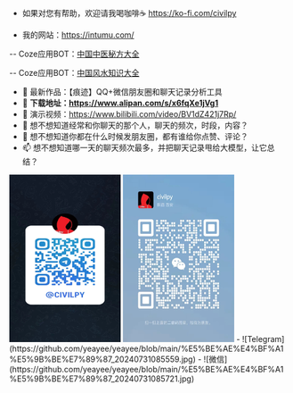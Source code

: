 - 如果对您有帮助，欢迎请我喝咖啡☕️ https://ko-fi.com/civilpy

- 我的网站：https://intumu.com/

-- Coze应用BOT：[中国中医秘方大全](https://www.coze.com/store/bot/7348253781295005698)

-- Coze应用BOT：[中国风水知识大全](https://www.coze.com/store/bot/7348238210801287170)


- 👋 最新作品：【痕迹】QQ+微信朋友圈和聊天记录分析工具
- 👀 **下载地址：https://www.alipan.com/s/x6fqXe1jVg1**
- 👀 演示视频：https://www.bilibili.com/video/BV1dZ421j7Rp/
- 🌱 想不想知道经常和你聊天的那个人，聊天的频次，时段，内容？
- 💞️ 想不想知道你都在什么时候发朋友圈，都有谁给你点赞、评论？
- 📫 想不想知道哪一天的聊天频次最多，并把聊天记录甩给大模型，让它总结？
<img src="https://github.com/yeayee/yeayee/blob/main/%E5%BE%AE%E4%BF%A1%E5%9B%BE%E7%89%87_20240731085559.jpg" alt="Telegram" width="200" height="300" />
<img src="https://github.com/yeayee/yeayee/blob/main/%E5%BE%AE%E4%BF%A1%E5%9B%BE%E7%89%87_20240731085721.jpg" alt="微信" width="200" height="300" />
- ![Telegram](https://github.com/yeayee/yeayee/blob/main/%E5%BE%AE%E4%BF%A1%E5%9B%BE%E7%89%87_20240731085559.jpg)
- ![微信](https://github.com/yeayee/yeayee/blob/main/%E5%BE%AE%E4%BF%A1%E5%9B%BE%E7%89%87_20240731085721.jpg)



